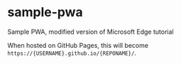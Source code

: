 # sample-pwa
Sample PWA, modified version of Microsoft Edge tutorial

When hosted on GitHub Pages, this will become `https://{USERNAME}.github.io/{REPONAME}/`.
